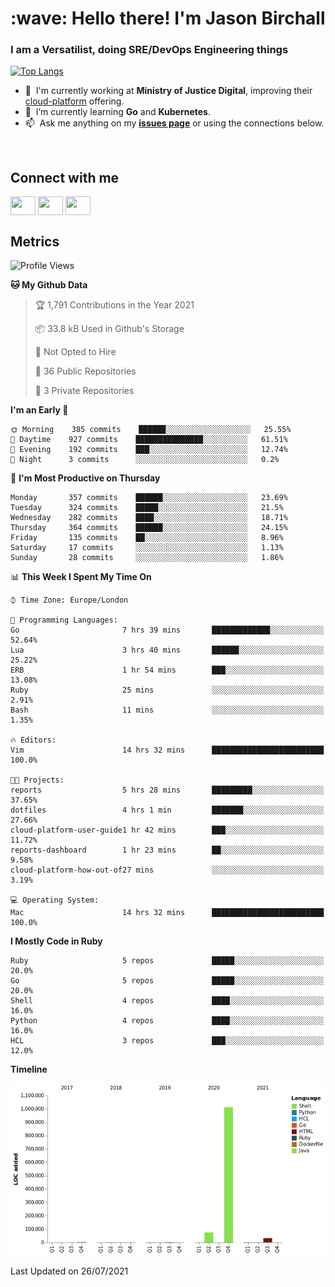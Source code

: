 <h1 align="left" id="jason-title">:wave: Hello there! I'm Jason Birchall</h1>
<h3 align="left">I am a Versatilist, doing SRE/DevOps Engineering things</h3>

[![Top Langs](https://github-readme-stats.vercel.app/api?username=jasonBirchall&show_icons=true&count_private=true&include_all_commits=true&theme=gruvbox)](https://github.com/anuraghazra/github-readme-stats)

- :office: &nbsp;I'm currently working at **Ministry of Justice Digital**, improving their [cloud-platform](https://github.com/ministryofjustice/cloud-platform) offering.
- :seedling: &nbsp;I’m currently learning **Go** and **Kubernetes**.
- :mailbox: &nbsp;Ask me anything on my **[issues page]** or using the connections below.


<br>

<h2>Connect with me</h2>
<p>
<a href="https://twitter.com/jsonBirchall" target="blank"><img align="center" src="https://cdn.jsdelivr.net/npm/simple-icons@3.0.1/icons/twitter.svg" alt="" height="30" width="40" /></a>
<a href="https://keybase.io/json0" target="blank"><img align="center" src="https://cdn.jsdelivr.net/npm/simple-icons@3.0.1/icons/keybase.svg" alt="" height="30" width="40" /></a>
<a href="https://www.reddit.com/user/kakorate" target="blank"><img align="center" src="https://cdn.jsdelivr.net/npm/simple-icons@3.0.1/icons/reddit.svg" alt="" height="30" width="40" /></a>
</p>

<h2>Metrics</h2>

<!--START_SECTION:waka-->
![Profile Views](http://img.shields.io/badge/Profile%20Views-0-blue)

**🐱 My Github Data** 

> 🏆 1,791 Contributions in the Year 2021
 > 
> 📦 33.8 kB Used in Github's Storage 
 > 
> 🚫 Not Opted to Hire
 > 
> 📜 36 Public Repositories 
 > 
> 🔑 3 Private Repositories  
 > 
**I'm an Early 🐤** 

```text
🌞 Morning    385 commits    ██████░░░░░░░░░░░░░░░░░░░   25.55% 
🌆 Daytime    927 commits    ███████████████░░░░░░░░░░   61.51% 
🌃 Evening    192 commits    ███░░░░░░░░░░░░░░░░░░░░░░   12.74% 
🌙 Night      3 commits      ░░░░░░░░░░░░░░░░░░░░░░░░░   0.2%

```
📅 **I'm Most Productive on Thursday** 

```text
Monday       357 commits    ██████░░░░░░░░░░░░░░░░░░░   23.69% 
Tuesday      324 commits    █████░░░░░░░░░░░░░░░░░░░░   21.5% 
Wednesday    282 commits    ████░░░░░░░░░░░░░░░░░░░░░   18.71% 
Thursday     364 commits    ██████░░░░░░░░░░░░░░░░░░░   24.15% 
Friday       135 commits    ██░░░░░░░░░░░░░░░░░░░░░░░   8.96% 
Saturday     17 commits     ░░░░░░░░░░░░░░░░░░░░░░░░░   1.13% 
Sunday       28 commits     ░░░░░░░░░░░░░░░░░░░░░░░░░   1.86%

```


📊 **This Week I Spent My Time On** 

```text
⌚︎ Time Zone: Europe/London

💬 Programming Languages: 
Go                       7 hrs 39 mins       █████████████░░░░░░░░░░░░   52.64% 
Lua                      3 hrs 40 mins       ██████░░░░░░░░░░░░░░░░░░░   25.22% 
ERB                      1 hr 54 mins        ███░░░░░░░░░░░░░░░░░░░░░░   13.08% 
Ruby                     25 mins             ░░░░░░░░░░░░░░░░░░░░░░░░░   2.91% 
Bash                     11 mins             ░░░░░░░░░░░░░░░░░░░░░░░░░   1.35%

🔥 Editors: 
Vim                      14 hrs 32 mins      █████████████████████████   100.0%

🐱‍💻 Projects: 
reports                  5 hrs 28 mins       █████████░░░░░░░░░░░░░░░░   37.65% 
dotfiles                 4 hrs 1 min         ███████░░░░░░░░░░░░░░░░░░   27.66% 
cloud-platform-user-guide1 hr 42 mins        ███░░░░░░░░░░░░░░░░░░░░░░   11.72% 
reports-dashboard        1 hr 23 mins        ██░░░░░░░░░░░░░░░░░░░░░░░   9.58% 
cloud-platform-how-out-of27 mins             ░░░░░░░░░░░░░░░░░░░░░░░░░   3.19%

💻 Operating System: 
Mac                      14 hrs 32 mins      █████████████████████████   100.0%

```

**I Mostly Code in Ruby** 

```text
Ruby                     5 repos             █████░░░░░░░░░░░░░░░░░░░░   20.0% 
Go                       5 repos             █████░░░░░░░░░░░░░░░░░░░░   20.0% 
Shell                    4 repos             ████░░░░░░░░░░░░░░░░░░░░░   16.0% 
Python                   4 repos             ████░░░░░░░░░░░░░░░░░░░░░   16.0% 
HCL                      3 repos             ███░░░░░░░░░░░░░░░░░░░░░░   12.0%

```


**Timeline**

![Chart not found](https://raw.githubusercontent.com/jasonBirchall/jasonBirchall/main/charts/bar_graph.png) 


 Last Updated on 26/07/2021
<!--END_SECTION:waka-->

<!-- links -->

[issues page]: https://github.com/jasonBirchall/jasonBirchall/issues "jasonBirchall/issues"
